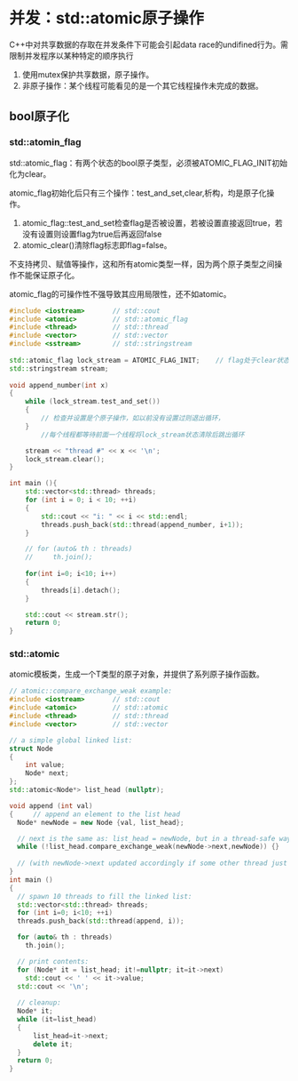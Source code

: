 # 并发：std::atomic原子操作

C++中对共享数据的存取在并发条件下可能会引起data race的undifined行为。需限制并发程序以某种特定的顺序执行

1. 使用mutex保护共享数据，原子操作。
2. 非原子操作：某个线程可能看见的是一个其它线程操作未完成的数据。

## bool原子化

### std::atomin_flag

std::atomic_flag：有两个状态的bool原子类型，必须被ATOMIC_FLAG_INIT初始化为clear。

atomic_flag初始化后只有三个操作：test_and_set,clear,析构，均是原子化操作。
1. atomic_flag::test_and_set检查flag是否被设置，若被设置直接返回true，若没有设置则设置flag为true后再返回false
2. atomic_clear()清除flag标志即flag=false。

不支持拷贝、赋值等操作，这和所有atomic类型一样，因为两个原子类型之间操作不能保证原子化。

atomic_flag的可操作性不强导致其应用局限性，还不如atomic<bool>。

```c++
#include <iostream>       // std::cout
#include <atomic>         // std::atomic_flag
#include <thread>         // std::thread
#include <vector>         // std::vector
#include <sstream>        // std::stringstream
 
std::atomic_flag lock_stream = ATOMIC_FLAG_INIT;    // flag处于clear状态，没有被设置过
std::stringstream stream;
 
void append_number(int x)
{
    while (lock_stream.test_and_set()) 
    {
        // 检查并设置是个原子操作，如以前没有设置过则退出循环，
    }
        //每个线程都等待前面一个线程将lock_stream状态清除后跳出循环

    stream << "thread #" << x << '\n'; 
    lock_stream.clear();
}

int main (){ 
    std::vector<std::thread> threads; 
    for (int i = 0; i < 10; ++i) 
    {
        std::cout << "i: " << i << std::endl;
        threads.push_back(std::thread(append_number, i+1)); 
    }

    // for (auto& th : threads) 
    //     th.join(); 
        
    for(int i=0; i<10; i++)
    {
        threads[i].detach();
    }

    std::cout << stream.str(); 
    return 0;
}
```

### std::atomic<T>

atomic<T>模板类，生成一个T类型的原子对象，并提供了系列原子操作函数。

```c++
// atomic::compare_exchange_weak example:
#include <iostream>       // std::cout
#include <atomic>         // std::atomic
#include <thread>         // std::thread
#include <vector>         // std::vector

// a simple global linked list:
struct Node
{
    int value;
    Node* next;
};
std::atomic<Node*> list_head (nullptr);

void append (int val)
{     // append an element to the list head
  Node* newNode = new Node {val, list_head};

  // next is the same as: list_head = newNode, but in a thread-safe way:
  while (!list_head.compare_exchange_weak(newNode->next,newNode)) {}
  
  // (with newNode->next updated accordingly if some other thread just appended another node)
}
int main ()
{
  // spawn 10 threads to fill the linked list:
  std::vector<std::thread> threads;
  for (int i=0; i<10; ++i) 
  threads.push_back(std::thread(append, i));

  for (auto& th : threads) 
    th.join();

  // print contents:
  for (Node* it = list_head; it!=nullptr; it=it->next)
    std::cout << ' ' << it->value;
  std::cout << '\n';
  
  // cleanup:
  Node* it; 
  while (it=list_head)
  {
      list_head=it->next; 
      delete it;
  }
  return 0;
}
```